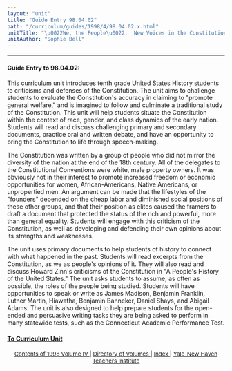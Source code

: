 ```yaml
---
layout: "unit"
title: "Guide Entry 98.04.02"
path: "/curriculum/guides/1998/4/98.04.02.x.html"
unitTitle: "\u0022We, the People\u0022:  New Voices in the Constitutional Debates"
unitAuthor: "Sophie Bell"
---
```

<body>
 <p>
 </p>
 <hr/>
 <h4>
  Guide Entry to 98.04.02:
 </h4>
 This curriculum unit introduces tenth grade United States History students to criticisms and defenses of the Constitution.  The unit aims to challenge students to evaluate the Constitution's accuracy in claiming to "promote general welfare," and is imagined to follow and culminate a traditional study of the Constitution.  This unit will help students situate the Constitution within the context of race, gender, and class dynamics of the early nation.  Students will read and discuss challenging primary and secondary documents, practice oral and written debate, and have an opportunity to bring the Constitution to life through speech-making.
 <p>
  The Constitution was written by a group of people who did not mirror the diversity of the nation at the end of the 18th century.  All of the delegates to the Constitutional Conventions were white, male property owners.  It was obviously not in their interest to promote increased freedom or economic opportunities for women, African-Americans, Native Americans, or unpropertied men.  An argument can be made that the lifestyles of the "founders" depended on the cheap labor and diminished social positions of these other groups, and that their position as elites caused the framers to draft a document that protected the status of the rich and powerful, more than general equality.  Students will engage with this criticism of the Constitution, as well as developing and defending their own opinions about its strengths and weaknesses.
 </p>
 <p>
  The unit uses primary documents to help students of history to connect with what happened in the past.  Students will read excerpts from the Constitution, as we as people's opinions of it.  They will also read and discuss Howard Zinn's criticisms of the Constitution in "A People's History of the United States."  The unit asks students to assume, as often as possible, the roles of the people being studied.  Students will have opportunities to speak or write as James Madison, Benjamin Franklin, Luther Martin, Hiawatha, Benjamin Banneker, Daniel Shays, and Abigail Adams.  The unit is also designed to help prepare students for the open-ended and persuasive writing tasks they are being asked to perform in many statewide tests, such as the Connecticut Academic Performance Test.
 </p>
 <p>
 </p>
 <p>
 </p>
 <h4>
  <a href="../../../units/1998/4/98.04.02.x.html">
   To Curriculum Unit
  </a>
 </h4>
 <center>
  <font size="-1">
   <a href="../../../units/1998/4/">
    Contents of 1998 Volume IV
   </a>
   |
   <a href="../../../units/">
    Directory of Volumes
   </a>
   |
   <a href="../../../indexes/">
    Index
   </a>
   |
   <a href="../../../../">
    Yale-New Haven Teachers Institute
   </a>
  </font>
 </center>
</body>